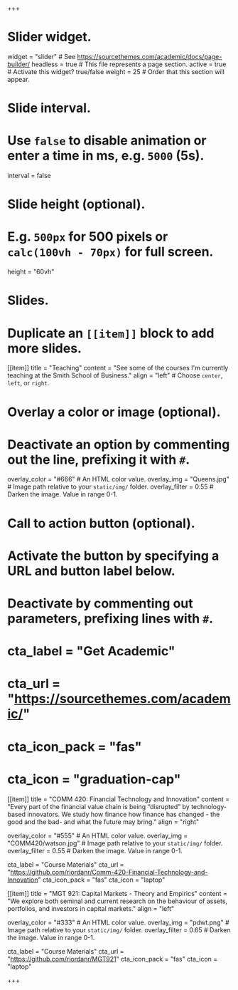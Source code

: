 +++
# Slider widget.
widget = "slider"  # See https://sourcethemes.com/academic/docs/page-builder/
headless = true  # This file represents a page section.
active = true   # Activate this widget? true/false
weight = 25  # Order that this section will appear.

# Slide interval.
# Use `false` to disable animation or enter a time in ms, e.g. `5000` (5s).
interval = false

# Slide height (optional).
# E.g. `500px` for 500 pixels or `calc(100vh - 70px)` for full screen.
height = "60vh"

# Slides.
# Duplicate an `[[item]]` block to add more slides.
[[item]]
  title = "Teaching"
  content = "See some of the courses I'm currently teaching at the Smith School of Business."
  align = "left"  # Choose `center`, `left`, or `right`.

  # Overlay a color or image (optional).
  #   Deactivate an option by commenting out the line, prefixing it with `#`.
  overlay_color = "#666"  # An HTML color value.
  overlay_img = "Queens.jpg"  # Image path relative to your `static/img/` folder.
  overlay_filter = 0.55  # Darken the image. Value in range 0-1.

  # Call to action button (optional).
  #   Activate the button by specifying a URL and button label below.
  #   Deactivate by commenting out parameters, prefixing lines with `#`.
#  cta_label = "Get Academic"
#  cta_url = "https://sourcethemes.com/academic/"
#  cta_icon_pack = "fas"
#  cta_icon = "graduation-cap"

[[item]]
  title = "COMM 420: Financial Technology and Innovation"
  content = "Every part of the financial value chain is being “disrupted” by technology-based innovators. We study how finance how finance has changed - the good and the bad- and what the future may bring."
  align = "right"

  overlay_color = "#555"  # An HTML color value.
  overlay_img = "COMM420/watson.jpg"  # Image path relative to your `static/img/` folder.
  overlay_filter = 0.55  # Darken the image. Value in range 0-1.

  cta_label = "Course Materials"
  cta_url = "https://github.com/riordanr/Comm-420-Financial-Technology-and-Innovation"
  cta_icon_pack = "fas"
  cta_icon = "laptop"

[[item]]
  title = "MGT 921: Capital Markets - Theory and Empirics"
  content = "We explore both seminal and current research on the behaviour of assets, portfolios, and investors in capital markets."
  align = "left"

  overlay_color = "#333"  # An HTML color value.
  overlay_img = "pdwt.png"  # Image path relative to your `static/img/` folder.
  overlay_filter = 0.65  # Darken the image. Value in range 0-1.

  cta_label = "Course Materials"
  cta_url = "https://github.com/riordanr/MGT921"
  cta_icon_pack = "fas"
  cta_icon = "laptop"
  
+++


